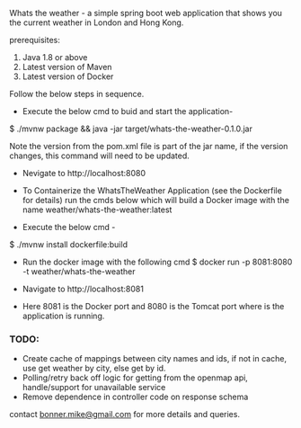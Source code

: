 Whats the weather - a simple spring boot web application that shows you the current weather in London and Hong Kong.

prerequisites: 
1. Java 1.8 or above
2. Latest version of Maven
3. Latest version of Docker

Follow the below steps in sequence.

- Execute the below cmd to buid and start the application-

$ ./mvnw package && java -jar target/whats-the-weather-0.1.0.jar

Note the version from the pom.xml file is part of the jar name, if the version changes, this command will need to be updated.

- Nevigate to http://localhost:8080

- To Containerize the WhatsTheWeather Application (see the Dockerfile for details) run the cmds below which will build a Docker image with the name weather/whats-the-weather:latest

- Execute the below cmd - 

$ ./mvnw install dockerfile:build
 
- Run the docker image with the following cmd
$ docker run -p 8081:8080 -t weather/whats-the-weather

- Navigate to http://localhost:8081

- Here 8081 is the Docker port and 8080 is the Tomcat port where is the application is running. 

### TODO:
* Create cache of mappings between city names and ids, if not in cache, use get weather by city, else get by id.
* Polling/retry back off logic for getting from the openmap api, handle/support for unavailable service
* Remove dependence in controller code on response schema

contact bonner.mike@gmail.com for more details and queries. 
